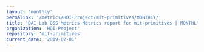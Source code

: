 ```yaml
---
layout: 'monthly'
permalink: '/metrics/HDI-Project/mit-primitives/MONTHLY/'
title: 'DAI Lab OSS Metrics Metrics report for mit-primitives | MONTHLY-REPORT-2019-02-01'
organization: 'HDI-Project'
repository: 'mit-primitives'
current_date: '2019-02-01'
---
```

